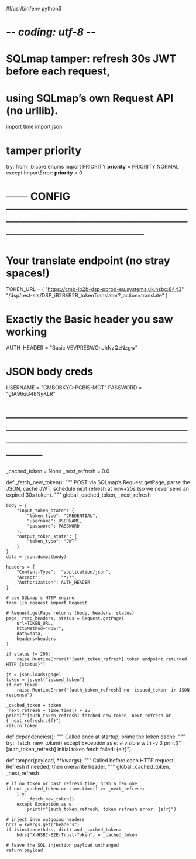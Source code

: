 #!/usr/bin/env python3
# -*- coding: utf-8 -*-
#
# SQLmap tamper: refresh 30s JWT before each request,
# using SQLmap’s own Request API (no urllib).

import time
import json

# tamper priority
try:
    from lib.core.enums import PRIORITY
    __priority__ = PRIORITY.NORMAL
except ImportError:
    __priority__ = 0

# ─── CONFIG ─────────────────────────────────────────────────────────────────────
# Your translate endpoint (no stray spaces!)
TOKEN_URL = (
    "https://cmb-ib2b-dsp-pprod-eu.systems.uk.hsbc:8443"
    "/dsp/rest-sts/DSP_iB2B/iB2B_tokenTranslator?_action=translate"
)

# Exactly the Basic header you saw working
AUTH_HEADER = "Basic VEVPRESWOnJhNzQzNzgw"

# JSON body creds
USERNAME = "CMBOBKYC-PCBIS-MCT"
PASSWORD = "gfA96qG48NyKLR"
# ────────────────────────────────────────────────────────────────────────────────

_cached_token = None
_next_refresh = 0.0

def _fetch_new_token():
    """
    POST via SQLmap’s Request.getPage, parse the JSON, cache JWT,
    schedule next refresh at now+25s (so we never send an expired 30s token).
    """
    global _cached_token, _next_refresh

    body = {
        "input_token_state": {
            "token_type": "CREDENTIAL",
            "username": USERNAME,
            "password": PASSWORD
        },
        "output_token_state": {
            "token_type": "JWT"
        }
    }
    data = json.dumps(body)

    headers = {
        "Content-Type":  "application/json",
        "Accept":        "*/*",
        "Authorization": AUTH_HEADER
    }

    # use SQLmap's HTTP engine
    from lib.request import Request

    # Request.getPage returns (body, headers, status)
    page, resp_headers, status = Request.getPage(
        url=TOKEN_URL,
        httpMethod="POST",
        data=data,
        headers=headers
    )

    if status != 200:
        raise RuntimeError(f"[auth_token_refresh] token endpoint returned HTTP {status}")

    js = json.loads(page)
    token = js.get("issued_token")
    if not token:
        raise RuntimeError("[auth_token_refresh] no 'issued_token' in JSON response")

    _cached_token = token
    _next_refresh = time.time() + 25
    print(f"[auth_token_refresh] fetched new token, next refresh at {_next_refresh:.0f}")
    return token

def dependencies():
    """
    Called once at startup; prime the token cache.
    """
    try:
        _fetch_new_token()
    except Exception as e:
        # visible with -v 3
        print(f"[auth_token_refresh] initial token fetch failed: {e!r}")

def tamper(payload, **kwargs):
    """
    Called before each HTTP request.  Refresh if needed, then overwrite header.
    """
    global _cached_token, _next_refresh

    # if no token or past refresh time, grab a new one
    if not _cached_token or time.time() >= _next_refresh:
        try:
            _fetch_new_token()
        except Exception as e:
            print(f"[auth_token_refresh] token refresh error: {e!r}")

    # inject into outgoing headers
    hdrs = kwargs.get("headers")
    if isinstance(hdrs, dict) and _cached_token:
        hdrs["X-HSBC-E2E-Trust-Token"] = _cached_token

    # leave the SQL injection payload unchanged
    return payload
